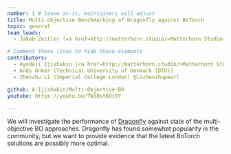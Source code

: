 ```yaml
---
number: 1 # leave as-is, maintainers will adjust
title: Multi-objective Benchmarking of Dragonfly against BoTorch
topic: general
team_leads:
  - Jakob Zeitler (<a href=http://matterhorn.studio/>Matterhorn Studio</a>)

# Comment these lines to hide these elements
contributors:
  - Ayodeji Ijishakin (<a href=http://matterhorn.studio/>Matterhorn Studio</a>)
  - Andy Anker (Technical University of Denmark (DTU))
  - Zhenzhu Li (Imperial College London) @lizhenzhupearl

github: A-Ijishakin/Multi-Objective-BO
youtube: https://youtu.be/TW18stK8z9Y

---
```


We will investigate the performance of [Dragonfly](https://github.com/dragonfly/dragonfly) against state of the multi-objective BO approaches. Dragonfly has found somewhat popularity in the community, but we want to provide evidence that the latest BoTorch solutions are possibly more optimal.
